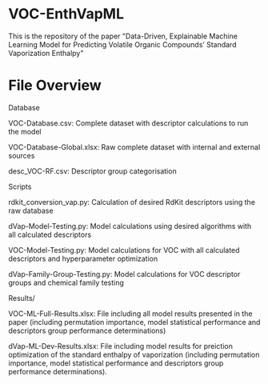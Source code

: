 # VOC-EnthVapML
This is the repository of the paper "Data-Driven, Explainable Machine Learning Model for Predicting Volatile Organic Compounds’ Standard Vaporization Enthalpy"




# File Overview

Database

VOC-Database.csv: Complete dataset with descriptor calculations to run the model

VOC-Database-Global.xlsx: Raw complete dataset with internal and external sources

desc_VOC-RF.csv: Descriptor group categorisation


Scripts

rdkit_conversion_vap.py: Calculation of desired RdKit descriptors using the raw database

dVap-Model-Testing.py: Model calculations using desired algorithms with all calculated descriptors

VOC-Model-Testing.py: Model calculations for VOC with all calculated descriptors and hyperparameter optimization

dVap-Family-Group-Testing.py: Model calculations for VOC descriptor groups and chemical family testing



Results/

VOC-ML-Full-Results.xlsx: File including all model results presented in the paper (including permutation importance, model statistical performance and descriptors group performance determinations)

dVap-ML-Dev-Results.xlsx: File including model results for preiction optimization of the standard enthalpy of vaporization (including permutation importance, model statistical performance and descriptors group performance determinations).
